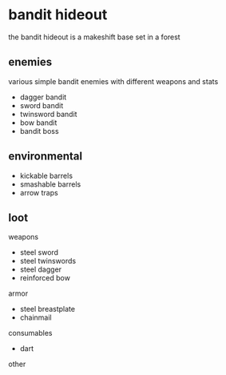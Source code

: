
# bandit hideout

the bandit hideout is a makeshift base set in a forest

## enemies

various simple bandit enemies with different weapons and stats
- dagger bandit
- sword bandit
- twinsword bandit
- bow bandit
- bandit boss

## environmental

- kickable barrels
- smashable barrels
- arrow traps

## loot

weapons
- steel sword
- steel twinswords
- steel dagger
- reinforced bow

armor
- steel breastplate
- chainmail

consumables
- dart

other

